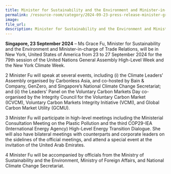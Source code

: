 ```yaml
---  
title: Minister for Sustainability and the Environment and Minister-in-charge of Trade Relations Ms Grace Fu to Attend the 79th Session of the United Nations General Assembly High-Level Week and New York Climate Week
permalink: /resource-room/category/2024-09-23-press-release-minister-grace-fu-to-attend-unga-and-nycw
image:  
file_url:  
description: Minister for Sustainability and the Environment and Minister-in-charge of Trade Relations Ms Grace Fu to Attend the 79th Session of the United Nations General Assembly High-Level Week and New York Climate Week
--- 
```



**Singapore, 23 September 2024** – Ms Grace Fu, Minister for Sustainability and the Environment and Minister-in-charge of Trade Relations, will be in New York, United States of America from 23 to 27 September 2024 for the 79th session of the United Nations General Assembly High-Level Week and the New York Climate Week. 

2  Minister Fu will speak at several events, including (i) the Climate Leaders’ Assembly organised by Carbonless Asia, and co-hosted by Bain & Company, GenZero, and Singapore’s National Climate Change Secretariat; and (ii) the Leaders’ Panel on the Voluntary Carbon Markets Day co-organised by the Integrity Council for the Voluntary Carbon Market (ICVCM), Voluntary Carbon Markets Integrity Initiative (VCMI), and Global Carbon Market Utility (GCMU). 

3  Minister Fu will participate in high-level meetings including the Ministerial Consultation Meeting on the Plastic Pollution and the third COP29-IEA (International Energy Agency) High-Level Energy Transition Dialogue. She will also have bilateral meetings with counterparts and corporate leaders on the sidelines of the official meetings, and attend a special event at the invitation of the United Arab Emirates.

4  Minister Fu will be accompanied by officials from the Ministry of Sustainability and the Environment, Ministry of Foreign Affairs, and National Climate Change Secretariat.
